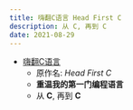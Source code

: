 ```yaml
---
title: 嗨翻C语言 Head First C
description: 从 C, 再到 C
date: 2021-08-29
---
```


* [嗨翻C语言](https://book.douban.com/subject/25703412/)
  - 原作名: *Head First C*
  - **重温我的第一门编程语言**
  - 从 **C**, 再到 **C**
